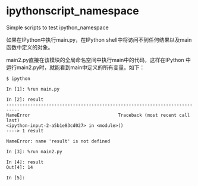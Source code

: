 # ipythonscript_namespace

Simple scripts to test ipython_namespace

如果在IPython中执行main.py，在IPython shell中将访问不到任何结果以及main函数中定义的对象。

main2.py直接在该模块的全局命名空间中执行main中的代码，这样在IPython 中运行main2.py时，就能看到main中定义的所有变量。如下：


    $ ipython

    In [1]: %run main.py

    In [2]: result
    ---------------------------------------------------------------------------
    NameError                                 Traceback (most recent call last)
    <ipython-input-2-a5b1e83cd027> in <module>()
    ----> 1 result

    NameError: name 'result' is not defined

    In [3]: %run main2.py

    In [4]: result
    Out[4]: 14

    In [5]: 

